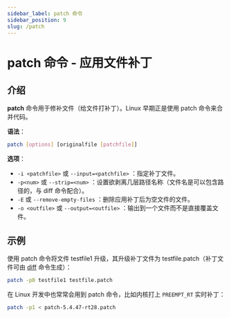 ```yaml
---
sidebar_label: patch 命令
sidebar_position: 9
slug: /patch
---
```


# patch 命令 - 应用文件补丁



## 介绍

**patch** 命令用于修补文件（给文件打补丁）。Linux 早期正是使用 patch 命令来合并代码。

**语法**：

```bash
patch [options] [originalfile [patchfile]]
```

**选项**：

- `-i <patchfile>` 或 `--input=<patchfile>` ：指定补丁文件。
- `-p<num>` 或 `--strip=<num>` ：设置欲剥离几层路径名称（文件名是可以包含路径的，与 diff 命令配合）。
- `-E` 或 `--remove-empty-files` ：删除应用补丁后为空文件的文件。
- `-o <outfile>` 或 `--output=<outfile>` ：输出到一个文件而不是直接覆盖文件。



## 示例

使用 patch 命令将文件 testfile1 升级，其升级补丁文件为 testfile.patch（补丁文件可由 [diff](/linux-command/diff) 命令生成）：

```bash
patch -p0 testfile1 testfile.patch 
```

在 Linux 开发中也常常会用到 patch 命令，比如内核打上 `PREEMPT_RT` 实时补丁：

```bash
patch -p1 < patch-5.4.47-rt28.patch
```

